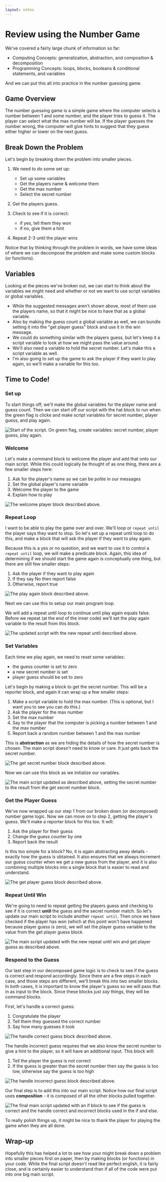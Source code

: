 ```yaml
---
layout: notes
---
```

# Review using the Number Game
We've covered a fairly large chunk of information so far:

- Computing Concepts: generalization, abstraction, and composition & decomposition
- Programming Concepts: loops, blocks, booleans & conditional statements, and variables

And we can put this all into practice in the number guessing game.  

## Game Overview
The number guessing game is a simple game where the computer selects a number between 1 and some number, and the player tries to guess it.  The player can select what the max number will be. If the player guesses the number wrong, the computer will give hints to suggest that they guess either higher or lower on the next guess.

## Break Down the Problem
Let's begin by breaking down the problem into smaller pieces.

1. We need to do some set up:
   - Set up some variables
   - Get the players name & welcome them
   - Get the max number
   - Select the secret number

2. Get the players guess.

3. Check to see if it is correct:
   - if yes, tell them they won
   - if no, give them a hint

4. Repeat 2-3 until the player wins

Notice that by thinking through the problem in words, we have some ideas of where we can decompose the problem and make some custom blocks (or functions).

## Variables
Looking at the pieces we've broken out, we can start to think about the variables we might need and whether or not we want to use script variables or global variables.  

- While the suggested messages aren't shown above, most of them use the players name, so that it might be nice to have that as a global variable.  
- Also by making the guess count a global variable as well, we can bundle setting it into the "get player guess" block and use it in the win message.  
- We could do something similar with the players guess, but let's keep it a script variable to look at how we might pass the value around.
- We'll also need a variable to hold the secret number.  Let's make this a script variable as well.
- I'm also going to set up the game to ask the player if they want to play again, so we'll make a variable for this too.

## Time to Code!

### Set up
To start things off, we'll make the global variables for the player name and guess count.  Then we can start off our script with the hat block to run when the green flag is clicke and make script variables for secret number, player guess, and play again.

<img src="../assets/images/number-guessing/setup.png" alt="Start of the script. On green flag, create variables: secret number, player guess, play again.">

### Welcome
Let's make a command block to welcome the player and add that onto our main script.  While this could logically be thought of as one thing, there are a few smaller steps here:

1. Ask for the player's name so we can be polite in our messages
2. Set the global player's name variable
3. Welcome the player to the game
4. Explain how to play

<img src="../assets/images/number-guessing/welcome-player.png" alt="The welcome player block described above.">

### Repeat Loop
I want to be able to play the game over and over.  We'll loop or `repeat until` the player says they want to stop.  So let's set up a repeat until loop to do this, and make a block that will ask the player if they want to play again.

Because this is a yes or no question, and we want to use it to control a `repeat until` loop, we will make a predicate block.  Again, this idea of determining if we should start the game again is conceptually one thing, but there are still few smaller steps:

1. Ask the player if they want to play again
2. If they say No then report false
3. Otherwise, report true

<img src="../assets/images/number-guessing/play-again.png" alt="The play again block described above.">

Next we can use this to setup our main program loop.

We will add a repeat until loop to continue until play again equals false.  Before we repeat (at the end of the inner code) we'll set the play again variable to the result from this block.

<img src="../assets/images/number-guessing/setup-main-loop.png" alt="The updated script with the new repeat until described above.">

### Set Variables
Each time we play again, we need to reset some variables:

- the guess counter is set to zero
- a new secret number is set
- player guess should be set to zero

Let's begin by making a block to get the secret number.  This will be a reporter block, and again it can wrap up a few smaller steps:

1. Make a script variable to hold the max number.  (This is optional, but I want you to see you can do this.)
2. Ask the player for the max number
3. Set the max number
4. Say to the player that the computer is picking a number between 1 and the max number
5. Report back a random number between 1 and the max number

This is __abstraction__ as we are hiding the details of how the secret number is chosen.  The main script doesn't need to know or care.  It just gets back the secret number.

<img src="../assets/images/number-guessing/get-secret.png" alt="The get secret number block described above.">

Now we can use this block as we initialize our variables.

<img src="../assets/images/number-guessing/setup-initialize-vars.png" alt="The main script updated as described above, setting the secret number to the result from the get secret number block.">

### Get the Player Guess
We've now wrapped up our step 1 from our broken down (or decomposed) number game logic.  Now we can move on to step 2, getting the player's guess.  We'll make a reporter block for this too.  It will:

1. Ask the player for their guess
2. Change the guess counter by one
3. Report back the result

Is this too simple for a block?  No, it is again abstracting away details - exactly how the guess is obtained. It also ensures that we always increment our guess counter when we get a new guess from the player, and it is also combining multiple blocks into a single block that is easier to read and understand.   

<img src="../assets/images/number-guessing/get-guess.png" alt="The get player guess block described above.">

### Repeat Until Win
We're going to need to repeat getting the players guess and checking to see if it is correct __until__ the guess and the secret number match.  So let's update our main script to include another `repeat until`.  Then once we have checked if the player has won (which at this point won't have happened because player guess is zero), we will set the player guess variable to the value from the get player guess block.  

<img src="../assets/images/number-guessing/setup-playtowin.png" alt="The main script updated with the new repeat until win and get player guess as described above.">

### Respond to the Guess
Our last step in our decomposed game logic is to check to see if the guess is correct and respond accordingly. Since there are a few steps in each case, and those steps are different, we'll break this into two smaller blocks.  In both cases, it is important to know the player's guess so we will pass that in as input to the block.  Since these blocks just *say* things, they will be command blocks.

First, let's handle a correct guess:
1. Congratulate the player
2. Tell them they guessed the correct number
3. Say how many guesses it took

<img src="../assets/images/number-guessing/handle-correct.png" alt="The handle correct guess block described above.">

The handle incorrect guess requires that we also know the secret number to give a hint to the player, so it will have an additional input.  This block will:
1. Tell the player the guess is not correct
2. If the guess is greater than the secret number then say the guess is too low, otherwise say the guess is too high

<img src="../assets/images/number-guessing/handle-incorrect.png" alt="The handle incorrect guess block described above.">

Our final step is to add this into our main script.  Notice how our final script uses __composition__ - it is composed of all the other blocks pulled together. 

<img src="../assets/images/number-guessing/main-script.png" alt="The final main script updated with an if block to see if the guess is correct and the handle correct and incorrect blocks used in the if and else.">

To really polish things up, it might be nice to thank the player for playing the game when they are all done.

## Wrap-up
Hopefully this has helped a lot to see how your might break down a problem into smaller pieces first on paper, then by making blocks (or functions) in your code.  While the final script doesn't read like perfect english, it is fairly close, and is certainly easier to understand than if all of the code were put into one big main script.
